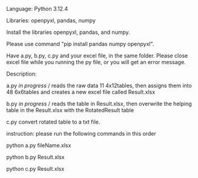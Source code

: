 Language: Python 3.12.4

Libraries: openpyxl, pandas, numpy

Install the libraries openpyxl, pandas, and numpy. 

Please use command "pip install pandas numpy openpyxl".


Have a.py, b.py, c.py and your excel file, in the same folder.
Please close excel file while you running the py file, or you will get an error message.


Description:

a.py *in progress* / reads the raw data 11 4x12tables, then assigns them into 48 6x6tables and creates a new excel file called Result.xlsx

b.py *in progress* / reads the table in Result.xlsx, then overwrite the helping table in the Result.xlsx with the RotatedResult table

c.py convert rotated table to a txt file.


instruction:
please run the following commands in this order 

python a.py fileName.xlsx

python b.py Result.xlsx

python c.py Result.xlsx
